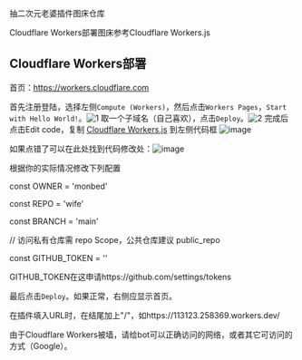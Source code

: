 抽二次元老婆插件图床仓库

Cloudflare Workers部署图床参考Cloudflare Workers.js

## Cloudflare Workers部署

首页：https://workers.cloudflare.com

首先注册登陆，选择左侧`Compute (Workers)`，然后点击`Workers Pages`，`Start with Hello World!`。![1](https://github.com/user-attachments/assets/24abb9f1-2d75-4c6d-9d84-530b76366675)
取一个子域名（自己喜欢），点击`Deploy`。![2](https://github.com/user-attachments/assets/498751bd-c2ae-46ce-afab-9bbdc5925e17)
完成后点击Edit code，复制 [Cloudflare Workers.js](https://raw.githubusercontent.com/monbed/wife/refs/heads/main/Cloudflare%20Workers.js)  到左侧代码框
![image](https://github.com/user-attachments/assets/574e4c23-9f0b-4f38-8b23-e1adb9f6de35)

如果点错了可以在此处找到代码修改处：![image](https://github.com/user-attachments/assets/8c45c916-1f25-43a8-95ae-35ab9811b81b)


根据你的实际情况修改下列配置

const OWNER        = 'monbed'

const REPO         = 'wife'

const BRANCH       = 'main'

// 访问私有仓库需 repo Scope，公共仓库建议 public_repo

const GITHUB_TOKEN = '' 


GITHUB_TOKEN在这申请https://github.com/settings/tokens

最后点击`Deploy`。如果正常，右侧应显示首页。

在插件填入URL时，在结尾加上"/"，如https://113123.258369.workers.dev/


由于Cloudflare Workers被墙，请给bot可以正确访问的网络，或者其它可访问的方式（Google）。
